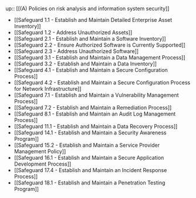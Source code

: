 up:: [[(A) Policies on risk analysis and information system security]]

- [[Safeguard 1.1 - Establish and Maintain Detailed Enterprise Asset Inventory]]
- [[Safeguard 1.2 - Address Unauthorized Assets]]
- [[Safeguard 2.1 - Establish and Maintain a Software Inventory]]
- [[Safeguard 2.2 - Ensure Authorized Software is Currently Supported]]
- [[Safeguard 2.3 - Address Unauthorized Software]]
- [[Safeguard 3.1 - Establish and Maintain a Data Management Process]]
- [[Safeguard 3.2 - Establish and Maintain a Data Inventory]]
- [[Safeguard 4.1 - Establish and Maintain a Secure Configuration Process]]
- [[Safeguard 4.2 - Establish and Maintain a Secure Configuration Process for Network Infrastructure]]
- [[Safeguard 7.1 - Establish and Maintain a Vulnerability Management Process]]
- [[Safeguard 7.2 - Establish and Maintain a Remediation Process]]
- [[Safeguard 8.1 - Establish and Maintain an Audit Log Management Process]]
- [[Safeguard 11.1 - Establish and Maintain a Data Recovery Process]]
- [[Safeguard 14.1 - Establish and Maintain a Security Awareness Program]]
- [[Safeguard 15.2 - Establish and Maintain a Service Provider Management Policy]]
- [[Safeguard 16.1 - Establish and Maintain a Secure Application Development Process]]
- [[Safeguard 17.4 - Establish and Maintain an Incident Response Process]]
- [[Safeguard 18.1 - Establish and Maintain a Penetration Testing Program]]

